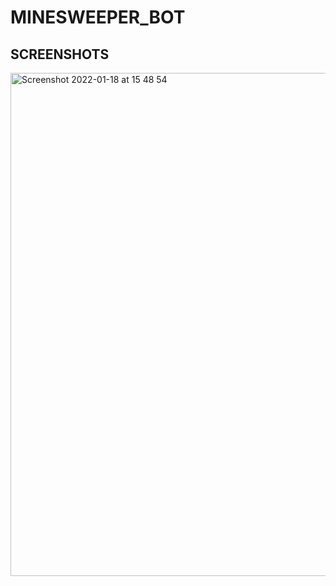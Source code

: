 # MINESWEEPER_BOT
## SCREENSHOTS

<img width="805" alt="Screenshot 2022-01-18 at 15 48 54" src="https://user-images.githubusercontent.com/89127582/149918232-1593b172-e44b-4c27-9583-154fde70d3c1.png">
